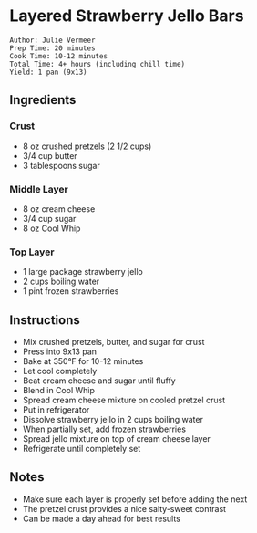 # Layered Strawberry Jello Bars

```
Author: Julie Vermeer
Prep Time: 20 minutes
Cook Time: 10-12 minutes
Total Time: 4+ hours (including chill time)
Yield: 1 pan (9x13)
```

## Ingredients

### Crust
- 8 oz crushed pretzels (2 1/2 cups)
- 3/4 cup butter
- 3 tablespoons sugar

### Middle Layer
- 8 oz cream cheese
- 3/4 cup sugar
- 8 oz Cool Whip

### Top Layer
- 1 large package strawberry jello
- 2 cups boiling water
- 1 pint frozen strawberries

## Instructions

- Mix crushed pretzels, butter, and sugar for crust
- Press into 9x13 pan
- Bake at 350°F for 10-12 minutes
- Let cool completely
- Beat cream cheese and sugar until fluffy
- Blend in Cool Whip
- Spread cream cheese mixture on cooled pretzel crust
- Put in refrigerator
- Dissolve strawberry jello in 2 cups boiling water
- When partially set, add frozen strawberries
- Spread jello mixture on top of cream cheese layer
- Refrigerate until completely set

## Notes

- Make sure each layer is properly set before adding the next
- The pretzel crust provides a nice salty-sweet contrast
- Can be made a day ahead for best results